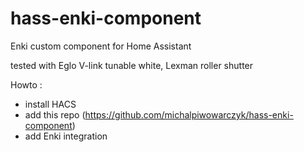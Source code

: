 # hass-enki-component
Enki custom component for Home Assistant

tested with Eglo V-link tunable white, Lexman roller shutter

Howto :
- install HACS
- add this repo (https://github.com/michalpiwowarczyk/hass-enki-component)
- add Enki integration

